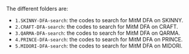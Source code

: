 The different folders are:

- `1.SKINNY-DFA-search`: the codes to search for MitM DFA on SKINNY.
- `2.CRAFT-DFA-search`: the codes to search for MitM DFA on CRAFT.
- `3.QARMA-DFA-search`: the codes to search for MitM DFA on QARMA.
- `4.PRINCE-DFA-search`: the codes to search for MitM DFA on PRINCE.
- `5.MIDORI-DFA-search`: the codes to search for MitM DFA on MIDORI.

